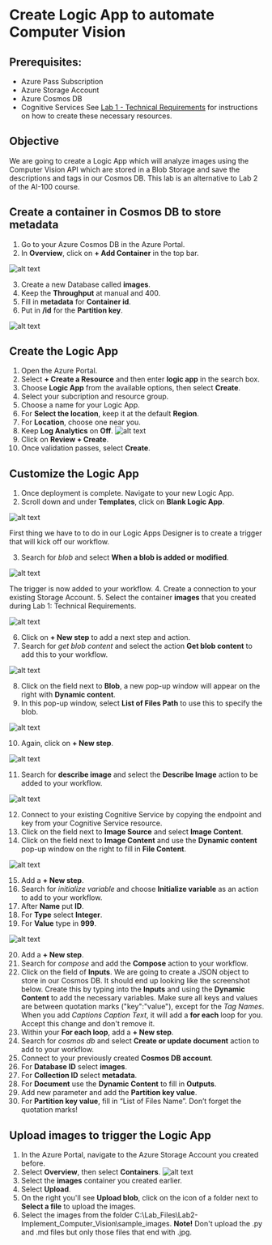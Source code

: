 # Create Logic App to automate Computer Vision

## Prerequisites:
- Azure Pass Subscription
- Azure Storage Account
- Azure Cosmos DB
- Cognitive Services
See [Lab 1 - Technical Requirements](https://github.com/MicrosoftLearning/AI-100-Design-Implement-Azure-AISol/blob/master/Lab1-Technical_Requirements/02-Technical_Requirements.md) for instructions on how to create these necessary resources. 

## Objective
We are going to create a Logic App which will analyze images using the Computer Vision API which are stored in a Blob Storage and save the descriptions and tags in our Cosmos DB. This lab is an alternative to Lab 2 of the AI-100 course. 

## Create a container in Cosmos DB to store metadata
1. Go to your Azure Cosmos DB in the Azure Portal.
2. In **Overview**, click on **+ Add Container** in the top bar. 

![alt text](https://github.com/madiepev/Tutorials/blob/main/images/addcontainercosmosdb.png?raw=true)

3. Create a new Database called **images**. 
4. Keep the **Throughput** at manual and 400. 
5. Fill in **metadata** for **Container id**. 
6. Put in **/id** for the **Partition key**. 

![alt text](https://github.com/madiepev/Tutorials/blob/main/images/createcontainercosmosdb.PNG?raw=true)

## Create the Logic App
1. Open the Azure Portal.
2. Select **+ Create a Resource** and then enter **logic app** in the search box. 
3. Choose **Logic App** from the available options, then select **Create**. 
4. Select your subcription and resource group. 
6. Choose a name for your Logic App.
7. For **Select the location**, keep it at the default **Region**.
8. For **Location**, choose one near you. 
9. Keep **Log Analytics** on **Off**. 
![alt text](https://github.com/madiepev/Tutorials/blob/main/images/logicappcreation.PNG?raw=true)
10. Click on **Review + Create**. 
11. Once validation passes, select **Create**.

## Customize the Logic App
1. Once deployment is complete. Navigate to your new Logic App. 
2. Scroll down and under **Templates**, click on **Blank Logic App**. 

![alt text](https://github.com/madiepev/Tutorials/blob/main/images/blanklogicapp.png?raw=true)

First thing we have to to do in our Logic Apps Designer is to create a trigger that will kick off our workflow. 

3. Search for *blob* and select **When a blob is added or modified**. 

![alt text](https://github.com/madiepev/Tutorials/blob/main/images/whenblobisadded.png?raw=true)

The trigger is now added to your workflow. 
4. Create a connection to your existing Storage Account.
5. Select the container **images** that you created during Lab 1: Technical Requirements. 

![alt text](https://github.com/madiepev/Tutorials/blob/main/images/nextstep.png?raw=true)

6. Click on **+ New step** to add a next step and action. 
7. Search for *get blob content* and select the action **Get blob content** to add this to your workflow. 

![alt text](https://github.com/madiepev/Tutorials/blob/main/images/getblobcontent.png?raw=true)

8. Click on the field next to **Blob**, a new pop-up window will appear on the right with **Dynamic content**. 
9. In this pop-up window, select **List of Files Path** to use this to specify the blob. 

![alt text](https://github.com/madiepev/Tutorials/blob/main/images/listofilespath.png?raw=true)

10. Again, click on **+ New step**. 

![alt text](https://github.com/madiepev/Tutorials/blob/main/images/newstepafterblobcontent.png?raw=true)

11. Search for **describe image** and select the **Describe Image** action to be added to your workflow. 

![alt text](https://github.com/madiepev/Tutorials/blob/main/images/describeimage.png?raw=true)

12. Connect to your existing Cognitive Service by copying the endpoint and key from your Cognitive Service resource. 
13. Click on the field next to **Image Source** and select **Image Content**. 
14. Click on the field next to **Image Content** and use the **Dynamic content** pop-up window on the right to fill in **File Content**. 

![alt text](https://github.com/madiepev/Tutorials/blob/main/images/filecontent.png?raw=true)

15. Add a **+ New step**. 
16. Search for *initialize variable* and choose **Initialize variable** as an action to add to your workflow. 
17. After **Name** put **ID**. 
18. For **Type** select **Integer**.
19. For **Value** type in **999**.

![alt text](https://github.com/madiepev/Tutorials/blob/main/images/variableid.png?raw=true)

20. Add a **+ New step**. 
21. Search for *compose* and add the **Compose** action to your workflow.
22. Click on the field of **Inputs**. 
We are going to create a JSON object to store in our Cosmos DB. It should end up looking like the screenshot below. Create this by typing into the **Inputs** and using the **Dynamic Content** to add the necessary variables. Make sure all keys and values are between quotation marks ("key":"value"), except for the *Tag Names*. 
When you add *Captions Caption Text*, it will add a **for each** loop for you. Accept this change and don't remove it.
23. Within your **For each loop**, add a **+ New step**. 
24. Search for *cosmos db* and select **Create or update document** action to add to your workflow. 
25. Connect to your previously created **Cosmos DB account**. 
26. For **Database ID** select **images**.
27. For **Collection ID** select **metadata**.
28. For **Document** use the **Dynamic Content** to fill in **Outputs**. 
29. Add new parameter and add the **Partition key value**.
30. For **Partition key value**, fill in “List of Files Name”. Don’t forget the quotation marks! 

## Upload images to trigger the Logic App
1. In the Azure Portal, navigate to the Azure Storage Account you created before.
2. Select **Overview**, then select **Containers**. 
![alt text](https://github.com/madiepev/Tutorials/blob/main/images/lab01-storageaccountcontainers.png?raw=true)
3. Select the **images** container you created earlier. 
4. Select **Upload**. 
5. On the right you'll see **Upload blob**, click on the icon of a folder next to **Select a file** to upload the images.
6. Select the images from the folder C:\Lab_Files\Lab2-Implement_Computer_Vision\sample_images. **Note!** Don't upload the .py and .md files but only those files that end with .jpg. 
